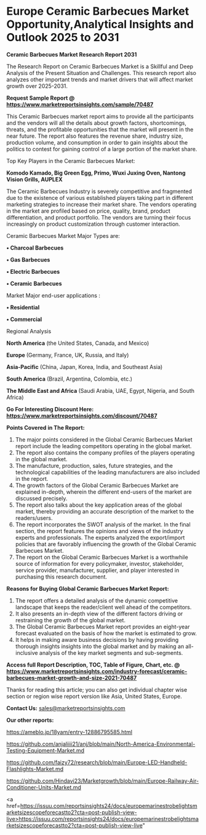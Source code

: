 # Europe Ceramic Barbecues Market Opportunity,Analytical Insights and Outlook 2025 to 2031

<strong>Ceramic Barbecues Market Research Report 2031</strong>

The Research Report on Ceramic Barbecues Market is a Skillful and Deep Analysis of the Present Situation and Challenges. This research report also analyzes other important trends and market drivers that will affect market growth over 2025-2031.

<strong>Request Sample Report @ <a href=https://www.marketreportsinsights.com/sample/70487>https://www.marketreportsinsights.com/sample/70487</a></strong>

This Ceramic Barbecues market report aims to provide all the participants and the vendors will all the details about growth factors, shortcomings, threats, and the profitable opportunities that the market will present in the near future. The report also features the revenue share, industry size, production volume, and consumption in order to gain insights about the politics to contest for gaining control of a large portion of the market share.

Top Key Players in the Ceramic Barbecues Market:

<strong>Komodo Kamado, Big Green Egg, Primo, Wuxi Juxing Oven, Nantong Vision Grills, AUPLEX</strong>

The Ceramic Barbecues Industry is severely competitive and fragmented due to the existence of various established players taking part in different marketing strategies to increase their market share. The vendors operating in the market are profiled based on price, quality, brand, product differentiation, and product portfolio. The vendors are turning their focus increasingly on product customization through customer interaction.

Ceramic Barbecues Market Major Types are:

<strong>• Charcoal Barbecues

• Gas Barbecues

• Electric Barbecues

• Ceramic Barbecues</strong>

Market Major end-user applications :

<strong>• Residential

• Commercial</strong>

Regional Analysis

</u><strong><b>North America</b></strong> (the United States, Canada, and Mexico)

<strong><b>Europe </b></strong>(Germany, France, UK, Russia, and Italy)

<strong><b>Asia-Pacific</b></strong> (China, Japan, Korea, India, and Southeast Asia)

<strong><b>South America</b></strong> (Brazil, Argentina, Colombia, etc.)

<strong><b>The Middle East and Africa</b></strong> (Saudi Arabia, UAE, Egypt, Nigeria, and South Africa)

<strong>Go For Interesting Discount Here: <a href=https://www.marketreportsinsights.com/discount/70487>https://www.marketreportsinsights.com/discount/70487</a></strong>

<strong>Points Covered in The Report:</strong>
<ol>
  <li>The major points considered in the Global Ceramic Barbecues Market report include the leading competitors operating in the global market.</li>
  <li>The report also contains the company profiles of the players operating in the global market.</li>
  <li>The manufacture, production, sales, future strategies, and the technological capabilities of the leading manufacturers are also included in the report.</li>
  <li>The growth factors of the Global Ceramic Barbecues Market are explained in-depth, wherein the different end-users of the market are discussed precisely.</li>
  <li>The report also talks about the key application areas of the global market, thereby providing an accurate description of the market to the readers/users.</li>
  <li>The report incorporates the SWOT analysis of the market. In the final section, the report features the opinions and views of the industry experts and professionals. The experts analyzed the export/import policies that are favorably influencing the growth of the Global Ceramic Barbecues Market.</li>
  <li>The report on the Global Ceramic Barbecues Market is a worthwhile source of information for every policymaker, investor, stakeholder, service provider, manufacturer, supplier, and player interested in purchasing this research document.</li>
</ol>
<strong>Reasons for Buying Global Ceramic Barbecues Market Report:</strong>

<ol>
  <li>The report offers a detailed analysis of the dynamic competitive landscape that keeps the reader/client well ahead of the competitors.</li>
  <li>It also presents an in-depth view of the different factors driving or restraining the growth of the global market.</li>
  <li>The Global Ceramic Barbecues Market report provides an eight-year forecast evaluated on the basis of how the market is estimated to grow.</li>
  <li>It helps in making aware business decisions by having providing thorough insights insights into the global market and by making an all-inclusive analysis of the key market segments and sub-segments.</li>
</ol>
<strong>Access full Report Description, TOC, Table of Figure, Chart, etc. @ <a href=https://www.marketreportsinsights.com/industry-forecast/ceramic-barbecues-market-growth-and-size-2021-70487>https://www.marketreportsinsights.com/industry-forecast/ceramic-barbecues-market-growth-and-size-2021-70487</a></strong>


Thanks for reading this article; you can also get individual chapter wise section or region wise report version like Asia, United States, Europe.

<strong>Contact Us:</strong>
sales@marketreportsinsights.com

<strong>Our other reports:</strong>

<a href=https://ameblo.jp/18yam/entry-12886795585.html>https://ameblo.jp/18yam/entry-12886795585.html</a>

<a href=https://github.com/anjaliiii21/anj/blob/main/North-America-Environmental-Testing-Equipment-Market.md>https://github.com/anjaliiii21/anj/blob/main/North-America-Environmental-Testing-Equipment-Market.md</a>

<a href=https://github.com/faizy72/research/blob/main/Europe-LED-Handheld-Flashlights-Market.md>https://github.com/faizy72/research/blob/main/Europe-LED-Handheld-Flashlights-Market.md</a>

<a href=https://github.com/Hindavi23/Marketgrowth/blob/main/Europe-Railway-Air-Conditioner-Units-Market.md>https://github.com/Hindavi23/Marketgrowth/blob/main/Europe-Railway-Air-Conditioner-Units-Market.md</a>

<a href=https://issuu.com/reportsinsights24/docs/europemarinestrobelightsmarketsizescopeforecastto2?cta=post-publish-view-live>https://issuu.com/reportsinsights24/docs/europemarinestrobelightsmarketsizescopeforecastto2?cta=post-publish-view-live</a>"
